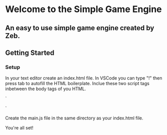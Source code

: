 # Welcome to the Simple Game Engine

## An easy to use simple game engine created by Zeb.

## Getting Started

### Setup

In your text editor create an index.html file. In VSCode you can type "!" then press tab to autofill the HTML boilerplate.
Inclue these two script tags inbetween the body tags of you HTML.

`

<script type="module" src="https://www.unpkg.com/browse/simple-game-engine@latest/dist/index.umd.min.js"></script>
<script type="module" src="main.js"></script>

`

Create the main.js file in the same directory as your index.html file.

You're all set!
